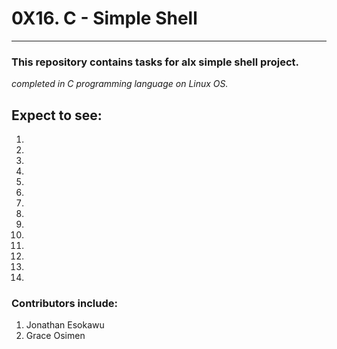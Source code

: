 # 0X16. C - Simple Shell
---
### This repository contains tasks for alx simple shell project.

_completed in C programming language on Linux OS._

## Expect to see:

1.
2.
3.
4.
5.
6.
7.
8.
9.
10.
11.
12.
13.
14.

### Contributors include:
1. Jonathan Esokawu
2. Grace Osimen
